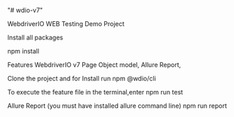 "# wdio-v7" 

WebdriverIO WEB Testing Demo Project

Install all packages

npm install

Features WebdriverIO v7 Page Object model, Allure Report, 

Clone the project and for Install run npm @wdio/cli

To execute the feature file in the terminal,enter npm run test  

Allure Report (you must have installed allure command line) npm run report


